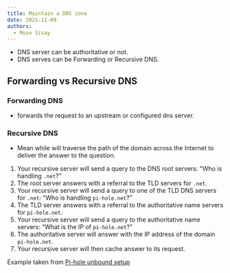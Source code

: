 ```yaml
---
title: Maintain a DNS zone
date: 2021-11-09
authors:
  - Muse Sisay
---
```


- DNS server can be authoritative or not.
- DNS serves can be Forwarding or Recursive DNS.

## Forwarding vs Recursive DNS
### Forwarding DNS
- forwards the request to an upstream or configured dns server.
### Recursive DNS 
- Mean while  will traverse the path of the domain across the Internet to deliver the answer to the question.

1. Your recursive server will send a query to the DNS root servers: "Who is handling `.net`?”
2. The root server answers with a referral to the TLD servers for `.net`.
3. Your recursive server will send a query to one of the TLD DNS servers for `.net`: "Who is handling `pi-hole.net`?”
4. The TLD server answers with a referral to the authoritative name servers for `pi-hole.net`.
5. Your recursive server will send a query to the authoritative name servers: “What is the IP of `pi-hole.net`?”
6. The authoritative server will answer with the IP address of the domain `pi-hole.net`.
7. Your recursive server will then cache answer to its request.

Example taken from [Pi-hole unbound setup](https://docs.pi-hole.net/guides/dns/unbound/)